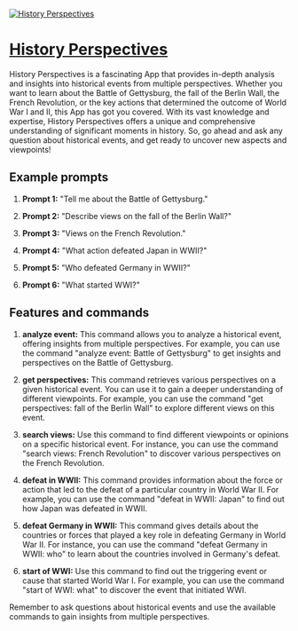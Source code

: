 [![History Perspectives](https://files.oaiusercontent.com/file-WOkubD3UMokkzNsnwiqD1w0j?se=2123-10-18T18%3A44%3A37Z&sp=r&sv=2021-08-06&sr=b&rscc=max-age%3D31536000%2C%20immutable&rscd=attachment%3B%20filename%3Dd2ba0815-cb99-4c54-9db6-0736b8a32435.png&sig=%2B61HLuUOrxLsK66wxv%2BKMAg1TBPyFwvUWjBP6ZDSLnI%3D)](https://chat.openai.com/g/g-6QsAfZbqY-history-perspectives)

# [History Perspectives](https://chat.openai.com/g/g-6QsAfZbqY-history-perspectives)

History Perspectives is a fascinating App that provides in-depth analysis and insights into historical events from multiple perspectives. Whether you want to learn about the Battle of Gettysburg, the fall of the Berlin Wall, the French Revolution, or the key actions that determined the outcome of World War I and II, this App has got you covered. With its vast knowledge and expertise, History Perspectives offers a unique and comprehensive understanding of significant moments in history. So, go ahead and ask any question about historical events, and get ready to uncover new aspects and viewpoints!

## Example prompts

1. **Prompt 1:** "Tell me about the Battle of Gettysburg."

2. **Prompt 2:** "Describe views on the fall of the Berlin Wall?"

3. **Prompt 3:** "Views on the French Revolution."

4. **Prompt 4:** "What action defeated Japan in WWII?"

5. **Prompt 5:** "Who defeated Germany in WWII?"

6. **Prompt 6:** "What started WWI?"

## Features and commands

1. **analyze event:** This command allows you to analyze a historical event, offering insights from multiple perspectives. For example, you can use the command "analyze event: Battle of Gettysburg" to get insights and perspectives on the Battle of Gettysburg.

2. **get perspectives:** This command retrieves various perspectives on a given historical event. You can use it to gain a deeper understanding of different viewpoints. For example, you can use the command "get perspectives: fall of the Berlin Wall" to explore different views on this event.

3. **search views:** Use this command to find different viewpoints or opinions on a specific historical event. For instance, you can use the command "search views: French Revolution" to discover various perspectives on the French Revolution.

4. **defeat in WWII:** This command provides information about the force or action that led to the defeat of a particular country in World War II. For example, you can use the command "defeat in WWII: Japan" to find out how Japan was defeated in WWII.

5. **defeat Germany in WWII:** This command gives details about the countries or forces that played a key role in defeating Germany in World War II. For instance, you can use the command "defeat Germany in WWII: who" to learn about the countries involved in Germany's defeat.

6. **start of WWI:** Use this command to find out the triggering event or cause that started World War I. For example, you can use the command "start of WWI: what" to discover the event that initiated WWI.

Remember to ask questions about historical events and use the available commands to gain insights from multiple perspectives.